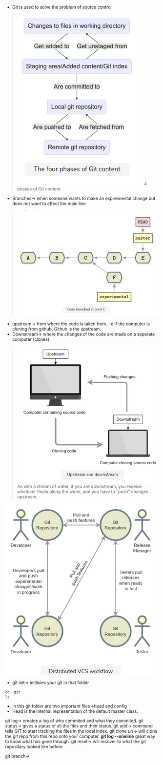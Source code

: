 * Git is used to solve the problem of source control
>![logo](./pictures/git_1.png)
> 4 phases of Git content

* Branches-> when someone wants to make an expiremental change but does not want to affect the main line.
>![logo](./pictures/git_2.png)

* upstream-> from where the code is taken from. i.e if the computer is cloning from github, Github is the upstream.
* Downstream-> where the changes of the code are made on a seperate computer (clones)
>![logo](./pictures/git_3.png)
>As with a stream of water, if you are downstream, you receive whatever floats along the water, and you have to “push” changes upstream.

![logo](./pictures/git_4.png)
* git init-> initlisies your git in that folder
```
cd .git
ls
```
* in this git folder are two important files->head and config 
* Head is the internal representation of the default master class.

git log-> creates a log of who commited and what they commited.
git status-> gives a status of all the files and their status.
git add-> command tells GIT to start tracking the files in the local index.
git clone _url_-> will clone the git repo from this repo onto your computer.
__git log --oneline__ great way to know what has gone through.
git reset-> will recover to what the git repositary looked like before

git branch->
